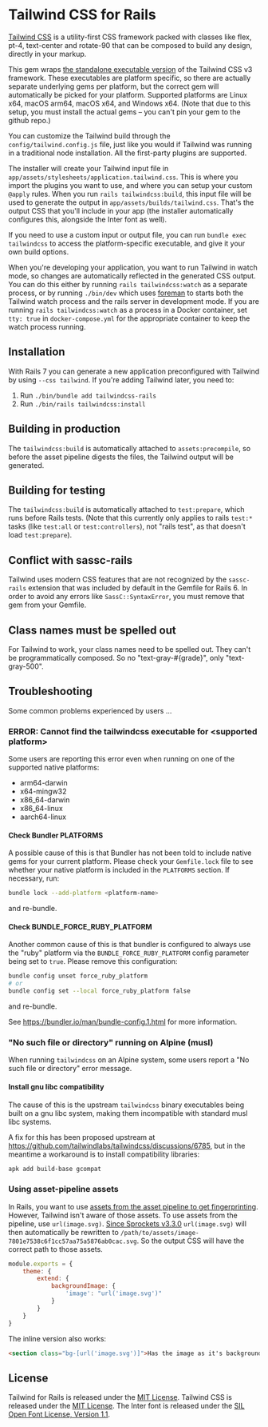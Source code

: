 # Tailwind CSS for Rails

[Tailwind CSS](https://tailwindcss.com) is a utility-first CSS framework packed with classes like flex, pt-4, text-center and rotate-90 that can be composed to build any design, directly in your markup.

This gem wraps [the standalone executable version](https://tailwindcss.com/blog/standalone-cli) of the Tailwind CSS v3 framework. These executables are platform specific, so there are actually separate underlying gems per platform, but the correct gem will automatically be picked for your platform. Supported platforms are Linux x64, macOS arm64, macOS x64, and Windows x64. (Note that due to this setup, you must install the actual gems – you can't pin your gem to the github repo.)

You can customize the Tailwind build through the `config/tailwind.config.js` file, just like you would if Tailwind was running in a traditional node installation. All the first-party plugins are supported.

The installer will create your Tailwind input file in `app/assets/stylesheets/application.tailwind.css`. This is where you import the plugins you want to use, and where you can setup your custom `@apply` rules. When you run `rails tailwindcss:build`, this input file will be used to generate the output in `app/assets/builds/tailwind.css`. That's the output CSS that you'll include in your app (the installer automatically configures this, alongside the Inter font as well).

If you need to use a custom input or output file, you can run `bundle exec tailwindcss` to access the platform-specific executable, and give it your own build options.

When you're developing your application, you want to run Tailwind in watch mode, so changes are automatically reflected in the generated CSS output. You can do this either by running `rails tailwindcss:watch` as a separate process, or by running `./bin/dev` which uses [foreman](https://github.com/ddollar/foreman) to starts both the Tailwind watch process and the rails server in development mode. If you are running `rails tailwindcss:watch` as a process in a Docker container, set `tty: true` in `docker-compose.yml` for the appropriate container to keep the watch process running.


## Installation

With Rails 7 you can generate a new application preconfigured with Tailwind by using `--css tailwind`. If you're adding Tailwind later, you need to:

1. Run `./bin/bundle add tailwindcss-rails`
2. Run `./bin/rails tailwindcss:install`


## Building in production

The `tailwindcss:build` is automatically attached to `assets:precompile`, so before the asset pipeline digests the files, the Tailwind output will be generated.

## Building for testing

The `tailwindcss:build` is automatically attached to `test:prepare`, which runs before Rails tests. (Note that this currently only applies to rails `test:*` tasks (like `test:all` or `test:controllers`), not "rails test", as that doesn't load `test:prepare`).

## Conflict with sassc-rails

Tailwind uses modern CSS features that are not recognized by the `sassc-rails` extension that was included by default in the Gemfile for Rails 6. In order to avoid any errors like `SassC::SyntaxError`, you must remove that gem from your Gemfile.

## Class names must be spelled out

For Tailwind to work, your class names need to be spelled out. They can't be programmatically composed. So no "text-gray-#{grade}", only "text-gray-500".

## Troubleshooting

Some common problems experienced by users ...

### ERROR: Cannot find the tailwindcss executable for &lt;supported platform&gt;

Some users are reporting this error even when running on one of the supported native platforms:

- arm64-darwin
- x64-mingw32
- x86_64-darwin
- x86_64-linux
- aarch64-linux

#### Check Bundler PLATFORMS

A possible cause of this is that Bundler has not been told to include native gems for your current platform. Please check your `Gemfile.lock` file to see whether your native platform is included in the `PLATFORMS` section. If necessary, run:

``` sh
bundle lock --add-platform <platform-name>
```

and re-bundle.


#### Check BUNDLE_FORCE_RUBY_PLATFORM

Another common cause of this is that bundler is configured to always use the "ruby" platform via the
`BUNDLE_FORCE_RUBY_PLATFORM` config parameter being set to `true`. Please remove this configuration:

``` sh
bundle config unset force_ruby_platform
# or
bundle config set --local force_ruby_platform false
```

and re-bundle.

See https://bundler.io/man/bundle-config.1.html for more information.


### "No such file or directory" running on Alpine (musl)

When running `tailwindcss` on an Alpine system, some users report a "No such file or directory" error message.


#### Install gnu libc compatibility

The cause of this is the upstream `tailwindcss` binary executables being built on a gnu libc system, making them incompatible with standard musl libc systems.

A fix for this has been proposed upstream at https://github.com/tailwindlabs/tailwindcss/discussions/6785, but in the meantime a workaround is to install compatibility libraries:

``` sh
apk add build-base gcompat
```

### Using asset-pipeline assets

In Rails, you want to use [assets from the asset pipeline to get fingerprinting](https://guides.rubyonrails.org/asset_pipeline.html#what-is-fingerprinting-and-why-should-i-care-questionmark). However, Tailwind isn't aware of those assets. To use assets from the pipeline, use `url(image.svg)`. [Since Sprockets v3.3.0](https://github.com/rails/sprockets-rails/pull/476) `url(image.svg)` will then automatically be rewritten to `/path/to/assets/image-7801e7538c6f1cc57aa75a5876ab0cac.svg`. So the output CSS will have the correct path to those assets.

```js
module.exports = {
    theme: {
        extend: {
            backgroundImage: {
                'image': "url('image.svg')"
            }
        }
    }
}
```

The inline version also works:

```html
<section class="bg-[url('image.svg')]">Has the image as it's background</section>
```

## License

Tailwind for Rails is released under the [MIT License](https://opensource.org/licenses/MIT).
Tailwind CSS is released under the [MIT License](https://opensource.org/licenses/MIT).
The Inter font is released under the [SIL Open Font License, Version 1.1](https://github.com/rsms/inter/blob/master/LICENSE.txt).
